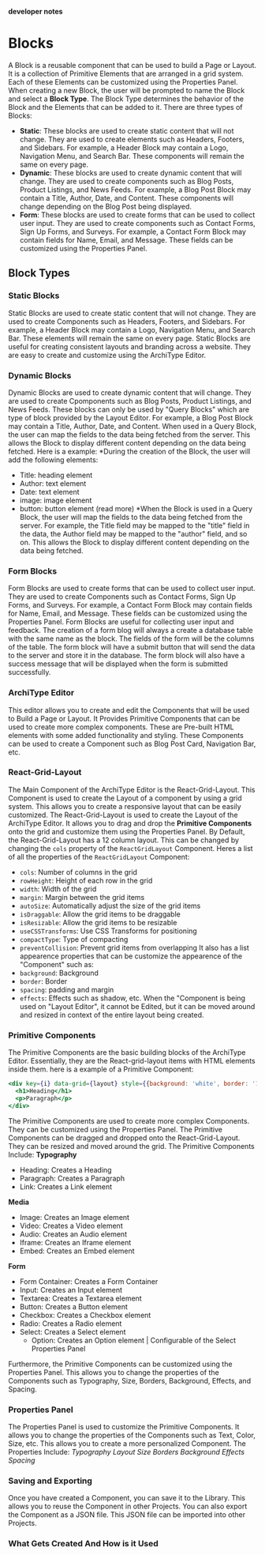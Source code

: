 **developer notes**
# Blocks
A Block is a reusable component that can be used to build a Page or Layout. It is a collection of Primitive Elements that are arranged in a grid system. Each of these Elements can be customized using the Properties Panel. 
When creating a new Block, the user will be prompted to name the Block and select a **Block Type**. The Block Type determines the behavior of the Block and the Elements that can be added to it. There are three types of Blocks:
- **Static**: These blocks are used to create static content that will not change. They are used to create elements such as Headers, Footers, and Sidebars. For example, a Header Block may contain a Logo, Navigation Menu, and Search Bar. These components will remain the same on every page.
- **Dynamic**: These blocks are used to create dynamic content that will change. They are used to create components such as Blog Posts, Product Listings, and News Feeds. For example, a Blog Post Block may contain a Title, Author, Date, and Content. These components will change depending on the Blog Post being displayed.
- **Form**: These blocks are used to create forms that can be used to collect user input. They are used to create components such as Contact Forms, Sign Up Forms, and Surveys. For example, a Contact Form Block may contain fields for Name, Email, and Message. These fields can be customized using the Properties Panel.

## Block Types
### Static Blocks
Static Blocks are used to create static content that will not change. They are used to create Components such as Headers, Footers, and Sidebars. For example, a Header Block may contain a Logo, Navigation Menu, and Search Bar. These elements will remain the same on every page. Static Blocks are useful for creating consistent layouts and branding across a website. They are easy to create and customize using the ArchiType Editor.

### Dynamic Blocks
Dynamic Blocks are used to create dynamic content that will change. They are used to create Cpomponents such as Blog Posts, Product Listings, and News Feeds. These blocks can only be used by "Query Blocks" which are type of block provided by the Layout Editor. For example, a Blog Post Block may contain a Title, Author, Date, and Content. When used in a Query Block, the user can map the fields to the data being fetched from the server. This allows the Block to display different content depending on the data being fetched. Here is a example:
*During the creation of the Block, the user will add the following elements: 
- Title: heading element
- Author: text element
- Date: text element
- image: image element
- button: button element (read more)
*When the Block is used in a Query Block, the user will map the fields to the data being fetched from the server. For example, the Title field may be mapped to the "title" field in the data, the Author field may be mapped to the "author" field, and so on. This allows the Block to display different content depending on the data being fetched.

### Form Blocks
Form Blocks are used to create forms that can be used to collect user input. They are used to create Components such as Contact Forms, Sign Up Forms, and Surveys. For example, a Contact Form Block may contain fields for Name, Email, and Message. These fields can be customized using the Properties Panel. Form Blocks are useful for collecting user input and feedback.
The creation of a form blog will always a create a database table with the same name as the block. The fields of the form will be the columns of the table. The form block will have a submit button that will send the data to the server and store it in the database. The form block will also have a success message that will be displayed when the form is submitted successfully.

### ArchiType Editor
This editor allows you to create and edit the Components that will be used to Build a Page or Layout.
It Provides Primitive Components that can be used to create more complex components. These are Pre-built HTML elements with some added functionality and styling.
These Components can be used to create a Component such as Blog Post Card, Navigation Bar, etc.

### React-Grid-Layout
The Main Component of the ArchiType Editor is the React-Grid-Layout. This Component is used to create the Layout of a component by using a grid system. This allows you to create a responsive layout that can be easily customized. The React-Grid-Layout is used to create the Layout of the ArchiType Editor. It allows you to drag and drop the **Primitive Components** onto the grid and customize them using the Properties Panel.
By Default, the React-Grid-Layout has a 12 column layout. This can be changed by changing the `cols` property of the `ReactGridLayout` Component.
Heres a list of all the properties of the `ReactGridLayout` Component:
- `cols`: Number of columns in the grid
- `rowHeight`: Height of each row in the grid
- `width`: Width of the grid
- `margin`: Margin between the grid items
- `autoSize`: Automatically adjust the size of the grid items
- `isDraggable`: Allow the grid items to be draggable
- `isResizable`: Allow the grid items to be resizable
- `useCSSTransforms`: Use CSS Transforms for positioning
- `compactType`: Type of compacting
- `preventCollision`: Prevent grid items from overlapping
It also has a list appearence properties that can be customize the appearence of the "Component" such as:
- `background`: Background
- `border`: Border
- `spacing`: padding and margin
- `effects`: Effects such as shadow, etc.
When the "Component is being used on "Layout Editor", it cannot be Edited, but it can be moved around and resized in context of the entire layout being created.

### Primitive Components
The Primitive Components are the basic building blocks of the ArchiType Editor. Essentially, they are the React-grid-layout items with HTML elements inside them. here is a example of a Primitive Component:
```jsx
<div key={i} data-grid={layout} style={{background: 'white', border: '1px solid black', padding: '10px'}}>
  <h1>Heading</h1>
  <p>Paragraph</p>
</div>
```
The Primitive Components are used to create more complex Components. They can be customized using the Properties Panel. The Primitive Components can be dragged and dropped onto the React-Grid-Layout. They can be resized and moved around the grid.
The Primitive Components Include:
**Typography**
- Heading: Creates a Heading 
- Paragraph: Creates a Paragraph 
- Link: Creates a Link element 
  
**Media**
- Image: Creates an Image element
- Video: Creates a Video element
- Audio: Creates an Audio element
- Iframe: Creates an Iframe element
- Embed: Creates an Embed element

**Form**
- Form Container: Creates a Form Container
- Input: Creates an Input element
- Textarea: Creates a Textarea element
- Button: Creates a Button element
- Checkbox: Creates a Checkbox element
- Radio: Creates a Radio element
- Select: Creates a Select element
   - Option: Creates an Option element | Configurable of the Select Properties Panel
  
Furthermore, the Primitive Components can be customized using the Properties Panel. This allows you to change the properties of the Components such as Typography, Size, Borders, Background, Effects, and Spacing.


### Properties Panel
The Properties Panel is used to customize the Primitive Components. It allows you to change the properties of the Components such as Text, Color, Size, etc. This allows you to create a more personalized Component.
The Properties Include:
*Typography*
*Layout*
*Size*
*Borders*
*Background*
*Effects*
*Spacing*

### Saving and Exporting
Once you have created a Component, you can save it to the Library. This allows you to reuse the Component in other Projects. You can also export the Component as a JSON file. This JSON file can be imported into other Projects.

### What Gets Created And How is it Used
